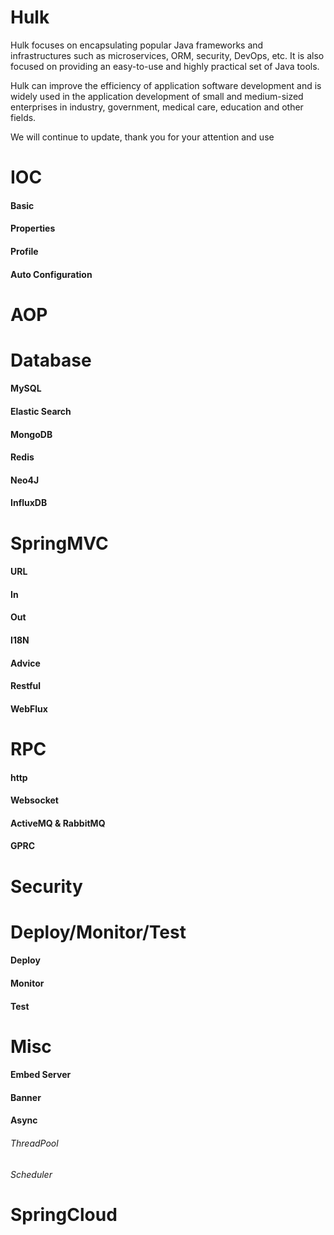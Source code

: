 # Hulk
Hulk focuses on encapsulating popular Java frameworks and infrastructures such as microservices, ORM, security, DevOps, etc. It is also focused on providing an easy-to-use and highly practical set of Java tools.

Hulk can improve the efficiency of application software development and is widely used in the application development of small and medium-sized enterprises in industry, government, medical care, education and other fields.

We will continue to update, thank you for your attention and use


# IOC

#### Basic

#### Properties

#### Profile

#### Auto Configuration

# AOP

# Database

#### MySQL

#### Elastic Search

#### MongoDB

#### Redis

#### Neo4J

#### InfluxDB

# SpringMVC

#### URL

#### In

#### Out

#### I18N

#### Advice

#### Restful

#### WebFlux

# RPC

#### http

#### Websocket

#### ActiveMQ & RabbitMQ

#### GPRC

# Security

# Deploy/Monitor/Test

#### Deploy

#### Monitor

#### Test

# Misc

#### Embed Server

#### Banner

#### Async

###### ThreadPool

###### Scheduler

# SpringCloud
